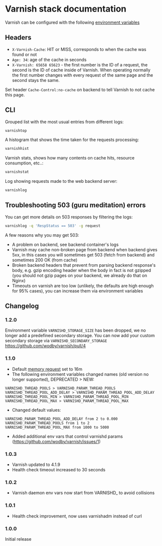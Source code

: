 # Varnish stack documentation

Varnish can be configured with the following [environment variables](https://github.com/wodby/varnish#environment-variables)

## Headers

* `X-Varnish-Cache`: HIT or MISS, corresponds to when the cache was found or not
* `Age: 34`: age of the cache in seconds
* `X-Varnish: 65658 65623` - the first number is the ID of a request, the second is the ID of cache inside of Varnish. When operating normally the first number changes with every request of the same page and the second stays the same.

Set header `Cache-Control:no-cache` on backend to tell Varnish to not cache this page.

## CLI

Grouped list with the most usual entries from different logs:
```bash
varnishtop
```

A histogram that shows the time taken for the requests processing:
```bash
varnishhist
```

Varnish stats, shows how many contents on cache hits, resource consumption, etc..:
```bash
varnishstat
```

Log showing requests made to the web backend server:
```bash
varnishlog
```

## Troubleshooting 503 (guru meditation) errors

You can get more details on 503 responses by filtering the logs:
```bash
varnishlog -q 'RespStatus == 503' -g request
```

A few reasons why you may get 503:

* A problem on backend, see backend container's logs
* Varnish may cache non-broken page from backend when backend gives 5xx, in this cases you will sometimes get 503 (fetch from backend) and sometimes 200 OK (from cache)
* Broken backend headers that prevent from parsing backend response's body, e.g. gzip encoding header when the body in fact is not gzipped (you should not gzip pages on your backend, we already do that on Nginx)  
* Timeouts on varnish are too low (unlikely, the defaults are high enough for 95% cases), you can increase them via environment variables 

## Changelog

### 1.2.0

Environment variable `VARNISHD_STORAGE_SIZE` has been dropped, we no longer add a predefined secondary storage. You can now add your custom secondary storage via `VARNISHD_SECONDARY_STORAGE` https://github.com/wodby/varnish/pull/4

### 1.1.0

* Default [memory request](../config.md#resources) set to 16m
* The following environment variables changed names (old version no longer supported), DEPRECATED > NEW:
```
VARNISHD_THREAD_POOLS > VARNISHD_PARAM_THREAD_POOLS
VARNISHD_THREAD_POOL_ADD_DELAY > VARNISHD_PARAM_THREAD_POOL_ADD_DELAY
VARNISHD_THREAD_POOL_MIN > VARNISHD_PARAM_THREAD_POOL_MIN
VARNISHD_THREAD_POOL_MAX > VARNISHD_PARAM_THREAD_POOL_MAX
```
* Changed default values:
```
VARNISHD_PARAM_THREAD_POOL_ADD_DELAY from 2 to 0.000
VARNISHD_PARAM_THREAD_POOLS from 1 to 2
VARNISHD_PARAM_THREAD_POOL_MAX from 1000 to 5000
```
* Added additional env vars that control varnishd params (https://github.com/wodby/varnish/issues/1)


### 1.0.3

* Varnish updated to 4.1.9
* Health check timeout increased to 30 seconds

### 1.0.2

* Varnish daemon env vars now start from VARNISHD_ to avoid collisions

### 1.0.1

* Health check improvement, now uses varnishadm instead of curl

### 1.0.0

Initial release